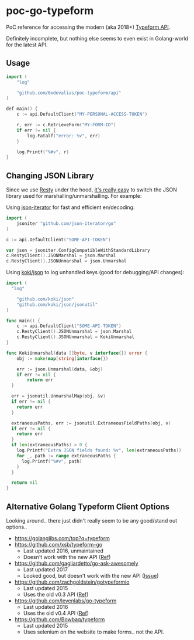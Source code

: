 # poc-go-typeform

PoC reference for accessing the modern (aka 2018+) [Typeform API](https://developer.typeform.com/).

Definitely incomplete, but nothing else seems to even exist in Golang-world for the latest API.

## Usage

```go
import (
    "log"

    "github.com/0xdevalias/poc-typeform/api"
)

def main() {
    c := api.DefaultClient("MY-PERSONAL-ACCESS-TOKEN")

    r, err := c.RetrieveForm("MY-FORM-ID")
    if err != nil {
        log.Fatalf("error: %v", err)
    }

    log.Printf("%#v", r)
}
```

## Changing JSON Library

Since we use [Resty](https://github.com/go-resty/resty) under the hood, [it's really easy](https://github.com/go-resty/resty/issues/76#issuecomment-314015250) to switch the JSON library used for marshalling/unmarshalling. For example:

Using [json-iterator](https://github.com/json-iterator/go) for fast and efficient en/decoding:

```go
import (
    jsoniter "github.com/json-iterator/go"
)

c := api.DefaultClient("SOME-API-TOKEN")

var json = jsoniter.ConfigCompatibleWithStandardLibrary
c.RestyClient().JSONMarshal = json.Marshal
c.RestyClient().JSONUnmarshal = json.Unmarshal
```

Using [koki/json](https://github.com/koki/json) to log unhandled keys (good for debugging/API changes):

```go
import (
  "log"

    "github.com/koki/json"
    "github.com/koki/json/jsonutil"
)

func main() {
    c := api.DefaultClient("SOME-API-TOKEN")
    c.RestyClient().JSONUnmarshal = json.Marshal
    c.RestyClient().JSONUnmarshal = KokiUnmarshal
}

func KokiUnmarshal(data []byte, v interface{}) error {
    obj := make(map[string]interface{})

    err := json.Unmarshal(data, &obj)
    if err != nil {
        return err
  }

  err = jsonutil.UnmarshalMap(obj, &v)
  if err != nil {
    return err
  }

  extraneousPaths, err := jsonutil.ExtraneousFieldPaths(obj, v)
  if err != nil {
    return err
  }
  if len(extraneousPaths) > 0 {
    log.Printf("Extra JSON fields found: %v", len(extraneousPaths))
    for _, path := range extraneousPaths {
      log.Printf("%#v", path)
    }
  }

  return nil
}
```

## Alternative Golang Typeform Client Options

Looking around.. there just didn't really seem to be any good/stand out options..

* https://golanglibs.com/top?q=typeform
* https://github.com/xsb/typeform-go
    * Last updated 2016, unmaintained
    * Doesn't work with the new API ([Ref](https://github.com/xsb/typeform-go/blob/master/tfio/api.go#L11))
* https://github.com/gagliardetto/go-ask-awesomely
    * Last updated 2017
    * Looked good, but doesn't work with the new API ([Issue](https://github.com/gagliardetto/go-ask-awesomely/issues/1))
* https://github.com/zachgoldstein/gotypeformio
    * Last updated 2015
    * Uses the old v0.3 API ([Ref](https://github.com/zachgoldstein/gotypeformio/blob/fc06f60f14134ae4452cdda73528902d6a0c45f4/api.go#L5))
* https://github.com/levenlabs/go-typeform
    * Last updated 2016
    * Uses the old v0.4 API ([Ref](https://github.com/levenlabs/go-typeform/blob/master/tyapi/api.go#L12))
* https://github.com/Bowbaq/typeform
    * Last updated 2015
    * Uses selenium on the website to make forms.. not the API.
